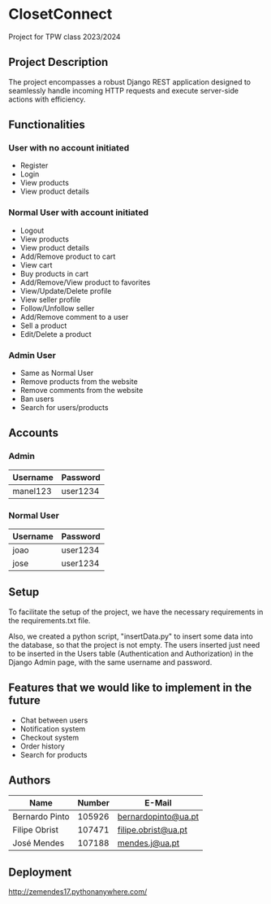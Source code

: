 # ClosetConnect
Project for TPW class 2023/2024

## Project Description

The project encompasses a robust Django REST application designed to seamlessly handle incoming HTTP requests and execute server-side actions with efficiency.

## Functionalities

### User with no account initiated

- Register
- Login
- View products
- View product details

### Normal User with account initiated

- Logout
- View products
- View product details
- Add/Remove product to cart
- View cart
- Buy products in cart
- Add/Remove/View product to favorites
- View/Update/Delete profile
- View seller profile
- Follow/Unfollow seller
- Add/Remove comment to a user
- Sell a product
- Edit/Delete a product

### Admin User

- Same as Normal User
- Remove products from the website
- Remove comments from the website
- Ban users
- Search for users/products

## Accounts

### Admin
| Username | Password |
| -------- | -------- |
| manel123 | user1234 |

### Normal User
| Username | Password |
| -------- | -------- |
|   joao   | user1234 |
|   jose   | user1234 |

## Setup

To facilitate the setup of the project, we have the necessary requirements in the requirements.txt file.

Also, we created a python script, "insertData.py" to insert some data into the database, so that the project is not empty.
The users inserted just need to be inserted in the Users table (Authentication and Authorization) in the Django Admin page, with the same username and password.


## Features that we would like to implement in the future

- Chat between users
- Notification system
- Checkout system
- Order history
- Search for products

## Authors

| Name             | Number    | E-Mail               |
| ---------------- | --------- | -------------------- |
| Bernardo Pinto   | 105926    | bernardopinto@ua.pt  |
| Filipe Obrist    | 107471    | filipe.obrist@ua.pt  |
| José Mendes      | 107188    | mendes.j@ua.pt       |

## Deployment

http://zemendes17.pythonanywhere.com/